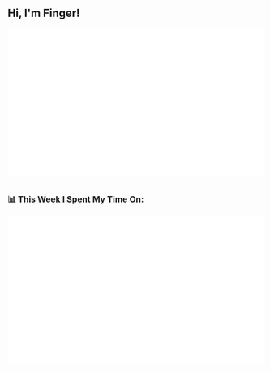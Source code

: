 <h2> Hi, I'm Finger!</h2>

<img align="right" src="https://raw.githubusercontent.com/spianmo/github-stats/master/generated/overview.svg#gh-light-mode-only">

<!-- <img align="right" height="160em" src="https://github-readme-stats-eight-theta.vercel.app/api/top-langs/?username=spianmo&layout=compact&langs_count=8&theme=algolia"/>	 -->
	
```go
package main

type Me struct {
	Name   string
	Job    string
	Code   string
	Skills string
}

func main() {
	me := &Me{
		Name:   "Finger",
		Job:    "Client-side Engineer",
		Code:   "Java, Kotlin, C#, Rust and C++ and Others",
		Skills: "Android, Security, Cross-platform client, NLP, CV, ASR ^o^",
	}
	_ = me
}
```


<h3>📊 This Week I Spent My Time On:</h3>
<img align='right' src="https://raw.githubusercontent.com/spianmo/github-stats/master/generated/languages.svg#gh-light-mode-only">

<!--START_SECTION:waka-->

```txt
Python                                   8 hrs 21 mins   █████████████████████▓░░░   86.85 %
Bash                                     29 mins         █▒░░░░░░░░░░░░░░░░░░░░░░░   05.05 %
BashSupport Pro Shell Script             13 mins         ▓░░░░░░░░░░░░░░░░░░░░░░░░   02.34 %
YAML                                     13 mins         ▓░░░░░░░░░░░░░░░░░░░░░░░░   02.27 %
Requirements.txt                         6 mins          ▒░░░░░░░░░░░░░░░░░░░░░░░░   01.17 %
```

<!--END_SECTION:waka-->
